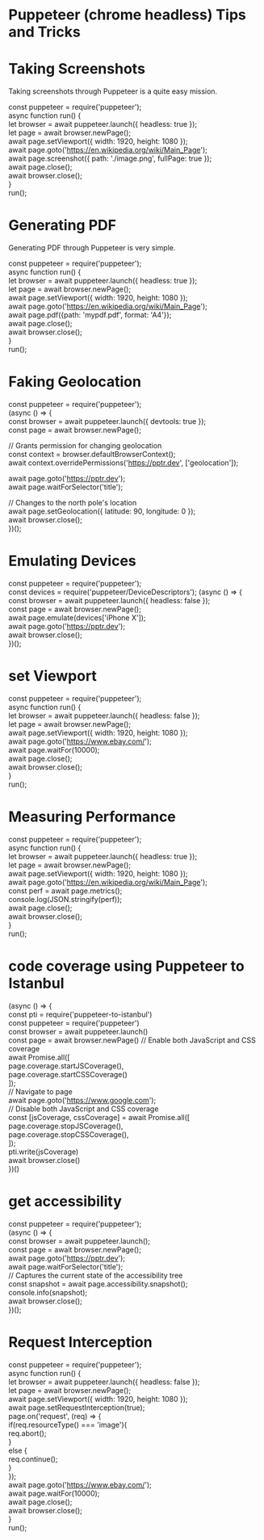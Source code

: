 # Puppeteer (chrome headless) Tips and Tricks

# Taking Screenshots
Taking screenshots through Puppeteer is a quite easy mission.

const puppeteer = require('puppeteer');  
async function run() {  
    let browser = await puppeteer.launch({ headless: true });   
    let page = await browser.newPage();   
    await page.setViewport({ width: 1920, height: 1080 });   
    await page.goto('https://en.wikipedia.org/wiki/Main_Page');   
    await page.screenshot({ path: './image.png', fullPage: true });   
	await page.close();   
    await browser.close();   
}   
run();  

# Generating PDF
Generating PDF through Puppeteer is very simple.

const puppeteer = require('puppeteer');  
async function run() {  
    let browser = await puppeteer.launch({ headless: true });  
    let page = await browser.newPage();  
    await page.setViewport({ width: 1920, height: 1080 });  
    await page.goto('https://en.wikipedia.org/wiki/Main_Page');  
    await page.pdf({path: 'mypdf.pdf', format: 'A4'});  
	await page.close();  
    await browser.close();  
}  
run(); 

# Faking Geolocation
const puppeteer = require('puppeteer');  
(async () => {  
  const browser = await puppeteer.launch({ devtools: true });  
  const page = await browser.newPage();  

  // Grants permission for changing geolocation  
  const context = browser.defaultBrowserContext();  
  await context.overridePermissions('https://pptr.dev', ['geolocation']);  

  await page.goto('https://pptr.dev');  
  await page.waitForSelector('title');  

  // Changes to the north pole's location  
  await page.setGeolocation({ latitude: 90, longitude: 0 });  
  await browser.close();  
})();  

# Emulating Devices
const puppeteer = require('puppeteer');  
const devices = require('puppeteer/DeviceDescriptors'); 
(async () => {  
  const browser = await puppeteer.launch({ headless: false });  
  const page = await browser.newPage();  
  await page.emulate(devices['iPhone X']);  
  await page.goto('https://pptr.dev');  
  await browser.close();  
})();  

# set Viewport
const puppeteer = require('puppeteer');  
async function run() {  
    let browser = await puppeteer.launch({ headless: false });  
    let page = await browser.newPage();  
    await page.setViewport({ width: 1920, height: 1080 });     
    await page.goto('https://www.ebay.com/');  
    await page.waitFor(10000);  
    await page.close();  
    await browser.close();  
}  
run();  

# Measuring Performance
const puppeteer = require('puppeteer');  
async function run() {  
    let browser = await puppeteer.launch({ headless: true });  
    let page = await browser.newPage();  
    await page.setViewport({ width: 1920, height: 1080 });  
    await page.goto('https://en.wikipedia.org/wiki/Main_Page');  
    const perf = await page.metrics();  
    console.log(JSON.stringify(perf));  
	await page.close();  
    await browser.close();  
}  
run();  


# code coverage using Puppeteer to Istanbul
(async () => {  
  const pti = require('puppeteer-to-istanbul')  
  const puppeteer = require('puppeteer')  
  const browser = await puppeteer.launch()  
  const page = await browser.newPage()
  // Enable both JavaScript and CSS coverage  
  await Promise.all([  
    page.coverage.startJSCoverage(),  
    page.coverage.startCSSCoverage()  
  ]);  
  // Navigate to page  
  await page.goto('https://www.google.com');  
  // Disable both JavaScript and CSS coverage  
  const [jsCoverage, cssCoverage] = await Promise.all([  
    page.coverage.stopJSCoverage(),  
    page.coverage.stopCSSCoverage(),  
  ]);  
  pti.write(jsCoverage)  
  await browser.close()  
})()  

# get accessibility
const puppeteer = require('puppeteer');  
(async () => {  
  const browser = await puppeteer.launch();  
  const page = await browser.newPage();  
  await page.goto('https://pptr.dev');  
  await page.waitForSelector('title');   
  // Captures the current state of the accessibility tree  
  const snapshot = await page.accessibility.snapshot();  
  console.info(snapshot);  
  await browser.close();  
})();  


# Request Interception
const puppeteer = require('puppeteer');  
async function run() {  
    let browser = await puppeteer.launch({ headless: false });  
    let page = await browser.newPage();  
    await page.setViewport({ width: 1920, height: 1080 });  
    await page.setRequestInterception(true);  
    page.on('request', (req) => {  
        if(req.resourceType() === 'image'){  
            req.abort();  
        }  
        else {  
            req.continue();  
        }  
    });  
    await page.goto('https://www.ebay.com/');  
    await page.waitFor(10000);  
    await page.close();  
    await browser.close();  
}  
run();  

